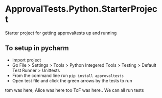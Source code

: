 # ApprovalTests.Python.StarterProject
Starter project for getting approvaltests up and running 

## To setup in pycharm
* Import project
* Go File > Settings > Tools > Python Integered Tools > Testing > Default Test Runner > Unittests
* From the command line run `pip install approvaltests`
* Open test file and click the green arrows by the tests to run

tom was here, Alice was here too
ToF was here..
We can all run tests